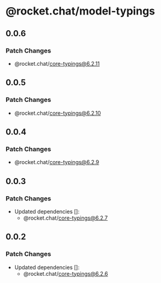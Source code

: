 # @rocket.chat/model-typings

## 0.0.6

### Patch Changes

- @rocket.chat/core-typings@6.2.11

## 0.0.5

### Patch Changes

- @rocket.chat/core-typings@6.2.10

## 0.0.4

### Patch Changes

- @rocket.chat/core-typings@6.2.9

## 0.0.3

### Patch Changes

- Updated dependencies []:
  - @rocket.chat/core-typings@6.2.7

## 0.0.2

### Patch Changes

- Updated dependencies []:
  - @rocket.chat/core-typings@6.2.6
